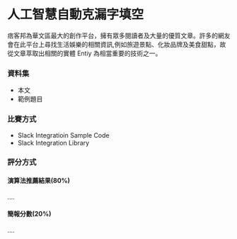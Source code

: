 # 人工智慧自動克漏字填空
痞客邦為華文區最大的創作平台，擁有眾多閱讀者及大量的優質文章。許多的網友會在此平台上尋找生活娛樂的相關資訊,例如旅遊景點、化妝品牌及美食甜點，故從文章萃取出相關的實體 Entiy 為相當重要的技術之一。

### 資料集
* 本文
* 範例題目


### 比賽方式
* Slack Integratioin Sample Code
* Slack Integration Library
### 評分方式
#### 演算法推薦結果(80%)
....
#### 簡報分數(20%)
....
